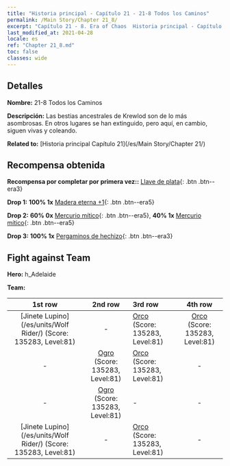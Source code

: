 ```yaml
---
title: "Historia principal - Capítulo 21 - 21-8 Todos los Caminos"
permalink: /Main Story/Chapter 21_8/
excerpt: "Capítulo 21 - 8. Era of Chaos  Historia principal - Capítulo 21_8. 21-8 Todos los Caminos"
last_modified_at: 2021-04-28
locale: es
ref: "Chapter 21_8.md"
toc: false
classes: wide
---
```


## Detalles

 **Nombre:** 21-8 Todos los Caminos

 **Descripción:** Las bestias ancestrales de Krewlod son de lo más asombrosas. En otros lugares se han extinguido, pero aquí, en cambio, siguen vivas y coleando.

 **Related to:** [Historia principal Capítulo 21](/es/Main Story/Chapter 21/)

## Recompensa obtenida

 **Recompensa por completar por primera vez::** [Llave de plata](/ItemsES/con_693/){: .btn .btn--era3}

 **Drop 1:** **100% 1x** [Madera eterna +1](/ItemsES/mat_69/){: .btn .btn--era5}

 **Drop 2:** **60% 0x** [Mercurio mítico](/ItemsES/mat_63/){: .btn .btn--era5}, **40% 1x** [Mercurio mítico](/ItemsES/mat_63/){: .btn .btn--era5}

 **Drop 3:** **100% 1x** [Pergaminos de hechizo](/ItemsES/con_694/){: .btn .btn--era3}


## Fight against Team
 **Hero:** h_Adelaide

 **Team:**


  | 1st row | 2nd row | 3rd row | 4th row |
  |:----:|:----:|:----|:----:|
  | [Jinete Lupino](/es/units/Wolf Rider/) (Score: 135283, Level:81)  | - | [Orco](/es/units/Orc/) (Score: 135283, Level:81)  | [Orco](/es/units/Orc/) (Score: 135283, Level:81)  |
  | - | [Ogro](/es/units/Ogre/) (Score: 135283, Level:81)  | [Orco](/es/units/Orc/) (Score: 135283, Level:81)  | - |
  | - | [Ogro](/es/units/Ogre/) (Score: 135283, Level:81)  | - | - |
  | [Jinete Lupino](/es/units/Wolf Rider/) (Score: 135283, Level:81)  | - | [Orco](/es/units/Orc/) (Score: 135283, Level:81)  | - |


